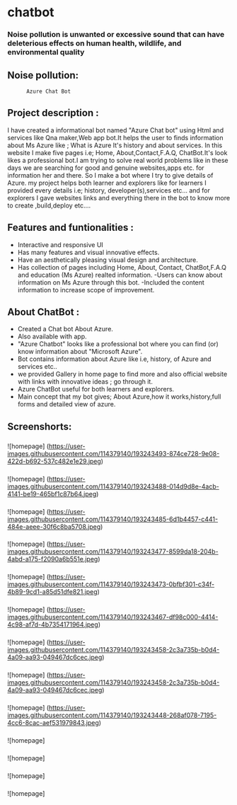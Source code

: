# chatbot

### Noise pollution is unwanted or excessive sound that can have deleterious effects on human health, wildlife, and environmental quality



##  Noise pollution:
          Azure Chat Bot
          
## Project description : 
I have created a informational bot named "Azure Chat bot" using Html and services like Qna maker,Web app bot.It helps the user to finds
information about Ms Azure like ; What is Azure It's history and about services. In this website I make five pages i.e; Home, About,Contact,F.A.Q, ChatBot.It's look
likes a professional bot.I am trying to solve real world problems like in these days we are searching for good and genuine websites,apps etc. for information her and
there. So I make a bot where I try to give details of Azure. my project helps both learner and explorers like for learners I provided every details i.e; history,
developer(s),services etc... and for explorers I gave websites links and everything there in the bot to know more to create ,build,deploy etc....


## Features and funtionalities :
- Interactive and responsive UI
- Has many features and visual innovative effects.
- Have an aesthetically pleasing visual design and architecture.
- Has collection of pages including Home, About, Contact, ChatBot,F.A.Q and education (Ms Azure) realted information.
-Users can know about information on Ms Azure through this bot.
-Included the content information to increase scope of improvement.


## About ChatBot  :
- Created a Chat bot About Azure.
- Also available with app.
- "Azure Chatbot" looks like a professional bot where you can find (or) know information about "Microsoft Azure".
- Bot contains information about Azure like i.e, history, of Azure and services etc..
- we provided Gallery in home page to find more and also official website with links with innovative ideas ; go through it.
- Azure ChatBot useful for both learners and explorers.
- Main concept that my bot gives; About Azure,how it works,history,full forms and detailed view of azure.


## Screenshorts:
### 
![homepage] (https://user-images.githubusercontent.com/114379140/193243493-874ce728-9e08-422d-b692-537c482e1e29.jpeg)

### 
![homepage] (https://user-images.githubusercontent.com/114379140/193243488-014d9d8e-4acb-4141-be19-465bf1c87b64.jpeg)


###  
![homepage] (https://user-images.githubusercontent.com/114379140/193243485-6d1b4457-c441-484e-aeee-30f6c8ba5708.jpeg)

### 
![homepage] (https://user-images.githubusercontent.com/114379140/193243477-8599da18-204b-4abd-a175-f2090a6b551e.jpeg)

### 
![homepage] (https://user-images.githubusercontent.com/114379140/193243473-0bfbf301-c34f-4b89-9cd1-a85d51dfe821.jpeg)

### 
![homepage] (https://user-images.githubusercontent.com/114379140/193243467-df98c000-4414-4c98-af7d-4b7354171964.jpeg)

### 
![homepage] (https://user-images.githubusercontent.com/114379140/193243458-2c3a735b-b0d4-4a09-aa93-049467dc6cec.jpeg)

### 
![homepage] (https://user-images.githubusercontent.com/114379140/193243458-2c3a735b-b0d4-4a09-aa93-049467dc6cec.jpeg)


### 
![homepage] (https://user-images.githubusercontent.com/114379140/193243448-268af078-7195-4cc6-8cac-aef531979843.jpeg)


### 
![homepage]


### 
![homepage]


### 
![homepage]


### 
![homepage]





